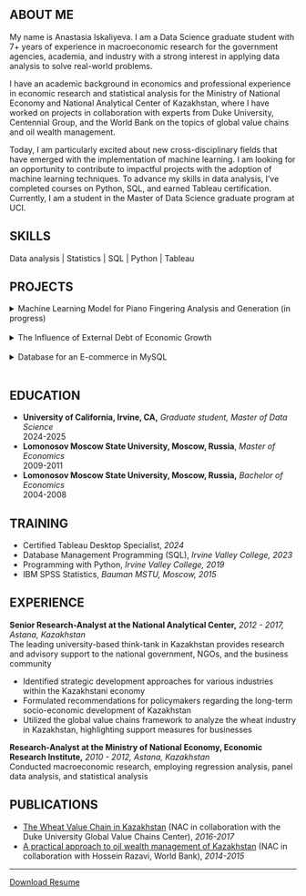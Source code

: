 ## ABOUT ME

My name is Anastasia Iskaliyeva. I am a Data Science graduate student with 7+ years of experience in macroeconomic research for the government agencies, academia, and industry with a strong interest in applying data analysis to solve real-world problems.

I have an academic background in economics and professional experience in economic research and statistical analysis for the Ministry of National Economy and National Analytical Center of Kazakhstan, where I have worked on projects in collaboration with experts from Duke University, Centennial Group, and the World Bank on the topics of global value chains and oil wealth management.

Today, I am particularly excited about new cross-disciplinary fields that have emerged with the implementation of machine learning. I am looking for an opportunity to contribute to impactful projects with the adoption of machine learning techniques. To advance my skills in data analysis, I’ve completed courses on Python, SQL, and earned Tableau certification. Currently, I am a student in the Master of Data Science graduate program at UCI.

## SKILLS

Data analysis | Statistics | SQL | Python | Tableau

## PROJECTS
<details>
  <summary>Machine Learning Model for Piano Fingering Analysis and Generation (in progress)</summary>
<br>
<p>Developed a machine learning model to analyze and generate piano fingering suggestions. Utilizing XML-formatted sheet music with fingering annotations (MusicXML) as training data, the model aims to automatically suggest optimal fingerings for new pieces, enhancing the learning experience for pianists.</p>
</details>
<br>

<details>
  <summary>The Influence of External Debt of Economic Growth</summary>

<br>
<p>Employed Python to build an economic growth model based on IMF research, utilizing World Bank data. Conducted data analysis, curve fitting, and time series modeling (ARIMAX) to assess the relationship between debt and GDP. Discovered insights into the complex dynamics between debt and economic growth, providing valuable information for policymakers.</p>

More details in [Github repo](https://github.com/Anastasia1707/debt_and_gdp)

</details>
<br>

<details>
  <summary>Database for an E-commerce in MySQL</summary>
 
 <br>
 <p>Built a logical diagram for an online store that manages its products, customer interactions, and order fulfillment process. Customers can browse, order, and review products through the company’s website, while the business handles order processing, shipping, and payment management.</p>

  More details in [Github repo](https://github.com/Anastasia1707/MySQL-E-commerce) 
  
</details>
<br>

## EDUCATION

* **University of California, Irvine, CA,** *Graduate student, Master of Data Science*
  <br>2024-2025
* **Lomonosov Moscow State University, Moscow, Russia**, *Master of Economics*
  <br>2009-2011
* **Lomonosov Moscow State University, Moscow, Russia,** *Bachelor of Economics*
  <br>2004-2008

## TRAINING
* Certified Tableau Desktop Specialist, *2024*
*	Database Management Programming (SQL), *Irvine Valley College, 2023*
*	Programming with Python, *Irvine Valley College, 2019*
*	IBM SPSS Statistics, *Bauman MSTU, Moscow, 2015*

## EXPERIENCE
**Senior Research-Analyst at the National Analytical Center,** *2012 - 2017, Astana, Kazakhstan*
<br>The leading university-based think-tank in Kazakhstan provides research and advisory support to the national government, NGOs, and the business community
  * Identified strategic development approaches for various industries within the Kazakhstani economy
  * Formulated recommendations for policymakers regarding the long-term socio-economic development of Kazakhstan
  * Utilized the global value chains framework to analyze the wheat industry in Kazakhstan, highlighting support measures for businesses

**Research-Analyst at the Ministry of National Economy, Economic Research Institute,** *2010 - 2012, Astana, Kazakhstan*
<br>Conducted macroeconomic research, employing regression analysis, panel data analysis, and statistical analysis

## PUBLICATIONS
-	[The Wheat Value Chain in Kazakhstan](https://www.globalvaluechains.org/wp-content/uploads/Wheat-Report-R4-PRINT.pdf) (NAC in collaboration with the Duke University Global Value Chains Center), *2016-2017*
-	[A practical approach to oil wealth management of Kazakhstan](https://www.researchgate.net/publication/272382187_A_practical_approach_to_oil_wealth_management_Application_to_the_case_of_Kazakhstan) (NAC in collaboration with Hossein Razavi, World Bank), *2014-2015*

---
[Download Resume](https://github.com/Anastasia1707/Anastasia1707.github.io/blob/main/Anastasia_Iskaliyeva_Resume.pdf?raw=true)
